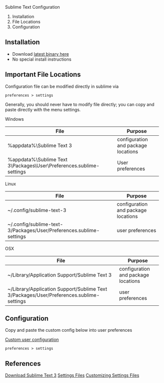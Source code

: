 Sublime Text Configuration

1. Installation
2. File Locations
2. Configuration

Installation
------------
* Download [latest binary here][1]
* No special install instructions

Important File Locations
------------------------
Configuration file can be modified directly in sublime via

```
preferences > settings
```

Generally, you should never have to modify file directly; you can copy and paste
directly with the menu settings.

Windows

| File                                                                | Purpose                             |
|---------------------------------------------------------------------|-------------------------------------|
| %appdata%\Sublime Text 3                                            | configuration and package locations |
| %appdata%\Sublime Text 3\Packages\User\Preferences.sublime-settings | User preferences                    |

Linux

| File                                                                | Purpose                             |
|---------------------------------------------------------------------|-------------------------------------|
| ~/.config/sublime-text-3                                            | configuration and package locations |
| ~/.config/sublime-text-3/Packages/User/Preferences.sublime-settings | user preferences                    |

OSX

| File                                                                | Purpose                                                 |
|---------------------------------------------------------------------|---------------------------------------------------------|
| ~/Library/Application Support/Sublime Text 3                                            | configuration and package locations |
| ~/Library/Application Support/Sublime Text 3/Packages/User/Preferences.sublime-settings | user preferences                    |


Configuration
-------------
Copy and paste the custom config below into user preferences

[Custom user configuration][4]
```
preferences > settings
```


References
----------
[Download Sublime Text 3][1]
[Settings Files][2]
[Customizing Settings Files][3]

[1]: https://www.sublimetext.com/3
[2]: https://www.sublimetext.com/docs/3/settings.html
[3]: http://docs.sublimetext.info/en/latest/customization/settings.html
[4]: Preferences.sublime-settings
